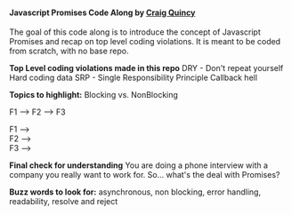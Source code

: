 #### Javascript Promises Code Along by [Craig Quincy](https://github.com/craigquincy)

The goal of this code along is to introduce the concept of Javascript Promises and recap on top level coding violations. It is meant to be coded from scratch, with no base repo.

**Top Level coding violations made in this repo**
DRY - Don't repeat yourself 
Hard coding data
SRP - Single Responsibility Principle 
Callback hell 

**Topics to highlight:**
Blocking vs. NonBlocking 

F1
   ——> F2
		  ——> F3

F1 ——> </br>
F2 ——> </br>
F3 ——> 

**Final check for understanding** 
You are doing a phone interview with a company you really want to work for. So... what's the deal with Promises? 

**Buzz words to look for:**
asynchronous, non blocking, error handling, readability, resolve and reject
